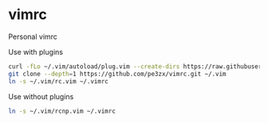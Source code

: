 # vimrc

Personal vimrc

Use with plugins

```sh
curl -fLo ~/.vim/autoload/plug.vim --create-dirs https://raw.githubusercontent.com/junegunn/vim-plug/master/plug.vim
git clone --depth=1 https://github.com/pe3zx/vimrc.git ~/.vim
ln -s ~/.vim/rc.vim ~/.vimrc
```

Use without plugins

```sh
ln -s ~/.vim/rcnp.vim ~/.vimrc
```
